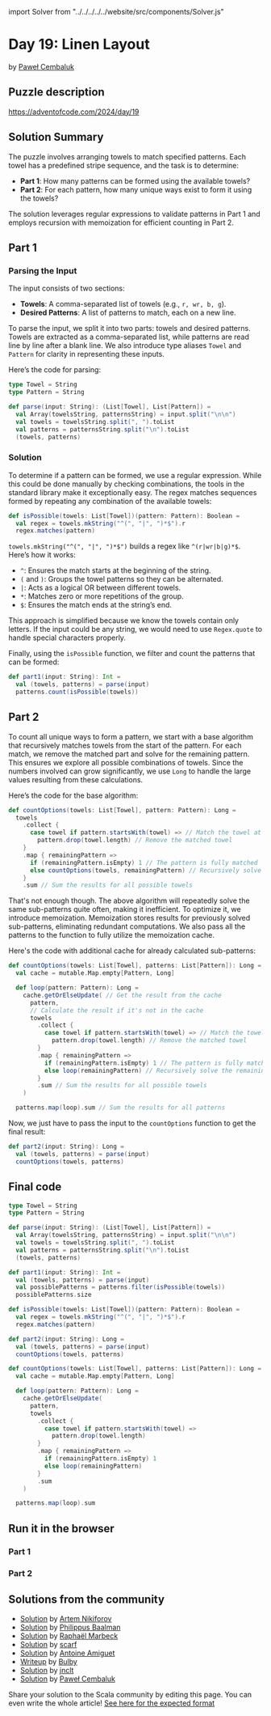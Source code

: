import Solver from "../../../../../website/src/components/Solver.js"

# Day 19: Linen Layout

by [Paweł Cembaluk](https://github.com/AvaPL)

## Puzzle description

https://adventofcode.com/2024/day/19

## Solution Summary

The puzzle involves arranging towels to match specified patterns. Each towel has a predefined stripe sequence, and the
task is to determine:

- **Part 1**: How many patterns can be formed using the available towels?
- **Part 2**: For each pattern, how many unique ways exist to form it using the towels?

The solution leverages regular expressions to validate patterns in Part 1 and employs recursion with memoization for
efficient counting in Part 2.

## Part 1

### Parsing the Input

The input consists of two sections:

- **Towels**: A comma-separated list of towels (e.g., `r, wr, b, g`).
- **Desired Patterns**: A list of patterns to match, each on a new line.

To parse the input, we split it into two parts: towels and desired patterns. Towels are extracted as a comma-separated
list, while patterns are read line by line after a blank line. We also introduce type aliases `Towel` and `Pattern` for
clarity in representing these inputs.

Here’s the code for parsing:

```scala 3
type Towel = String
type Pattern = String

def parse(input: String): (List[Towel], List[Pattern]) =
  val Array(towelsString, patternsString) = input.split("\n\n")
  val towels = towelsString.split(", ").toList
  val patterns = patternsString.split("\n").toList
  (towels, patterns)
```

### Solution

To determine if a pattern can be formed, we use a regular expression. While this could be done manually by checking
combinations, the tools in the standard library make it exceptionally easy. The regex matches sequences formed by
repeating any combination of the available towels:

```scala 3
def isPossible(towels: List[Towel])(pattern: Pattern): Boolean =
  val regex = towels.mkString("^(", "|", ")*$").r
  regex.matches(pattern)
```

`towels.mkString("^(", "|", ")*$")` builds a regex like `^(r|wr|b|g)*$`. Here’s how it works:

- `^`: Ensures the match starts at the beginning of the string.
- `(` and `)`: Groups the towel patterns so they can be alternated.
- `|`: Acts as a logical OR between different towels.
- `*`: Matches zero or more repetitions of the group.
- `$`: Ensures the match ends at the string’s end.

This approach is simplified because we know the towels contain only letters. If the input could be any string, we would
need to use `Regex.quote` to handle special characters properly.

Finally, using the `isPossible` function, we filter and count the patterns that can be formed:

```scala 3
def part1(input: String): Int =
  val (towels, patterns) = parse(input)
  patterns.count(isPossible(towels))
```

## Part 2

To count all unique ways to form a pattern, we start with a base algorithm that recursively matches towels from the
start of the pattern. For each match, we remove the matched part and solve for the remaining pattern. This ensures we
explore all possible combinations of towels. Since the numbers involved can grow significantly, we use `Long` to handle
the large values resulting from these calculations.

Here’s the code for the base algorithm:

```scala 3
def countOptions(towels: List[Towel], pattern: Pattern): Long =
  towels
    .collect {
      case towel if pattern.startsWith(towel) => // Match the towel at the beginning of the pattern
        pattern.drop(towel.length) // Remove the matched towel
    }
    .map { remainingPattern =>
      if (remainingPattern.isEmpty) 1 // The pattern is fully matched
      else countOptions(towels, remainingPattern) // Recursively solve the remaining pattern
    }
    .sum // Sum the results for all possible towels
```

That's not enough though. The above algorithm will repeatedly solve the same sub-patterns quite often, making it
inefficient. To optimize it, we introduce memoization. Memoization stores results for previously solved sub-patterns,
eliminating redundant computations. We also pass all the patterns to the function to fully utilize the memoization
cache.

Here's the code with additional cache for already calculated sub-patterns:

```scala 3
def countOptions(towels: List[Towel], patterns: List[Pattern]): Long =
  val cache = mutable.Map.empty[Pattern, Long]

  def loop(pattern: Pattern): Long =
    cache.getOrElseUpdate( // Get the result from the cache
      pattern,
      // Calculate the result if it's not in the cache
      towels
        .collect {
          case towel if pattern.startsWith(towel) => // Match the towel at the beginning of the pattern
            pattern.drop(towel.length) // Remove the matched towel
        }
        .map { remainingPattern =>
          if (remainingPattern.isEmpty) 1 // The pattern is fully matched
          else loop(remainingPattern) // Recursively solve the remaining pattern
        }
        .sum // Sum the results for all possible towels
    )

  patterns.map(loop).sum // Sum the results for all patterns
```

Now, we just have to pass the input to the `countOptions` function to get the final result:

```scala 3
def part2(input: String): Long =
  val (towels, patterns) = parse(input)
  countOptions(towels, patterns)
```

## Final code

```scala 3
type Towel = String
type Pattern = String

def parse(input: String): (List[Towel], List[Pattern]) =
  val Array(towelsString, patternsString) = input.split("\n\n")
  val towels = towelsString.split(", ").toList
  val patterns = patternsString.split("\n").toList
  (towels, patterns)

def part1(input: String): Int =
  val (towels, patterns) = parse(input)
  val possiblePatterns = patterns.filter(isPossible(towels))
  possiblePatterns.size

def isPossible(towels: List[Towel])(pattern: Pattern): Boolean =
  val regex = towels.mkString("^(", "|", ")*$").r
  regex.matches(pattern)

def part2(input: String): Long =
  val (towels, patterns) = parse(input)
  countOptions(towels, patterns)

def countOptions(towels: List[Towel], patterns: List[Pattern]): Long =
  val cache = mutable.Map.empty[Pattern, Long]

  def loop(pattern: Pattern): Long =
    cache.getOrElseUpdate(
      pattern,
      towels
        .collect {
          case towel if pattern.startsWith(towel) =>
            pattern.drop(towel.length)
        }
        .map { remainingPattern =>
          if (remainingPattern.isEmpty) 1
          else loop(remainingPattern)
        }
        .sum
    )

  patterns.map(loop).sum
```

## Run it in the browser

### Part 1

<Solver puzzle="day19-part1" year="2024"/>

### Part 2

<Solver puzzle="day19-part2" year="2024"/>

## Solutions from the community

- [Solution](https://github.com/nikiforo/aoc24/blob/main/src/main/scala/io/github/nikiforo/aoc24/D19T2.scala) by [Artem Nikiforov](https://github.com/nikiforo)
- [Solution](https://github.com/Philippus/adventofcode/blob/main/src/main/scala/adventofcode2024/Day19.scala) by [Philippus Baalman](https://github.com/philippus)
- [Solution](https://github.com/rmarbeck/advent2024/blob/main/day19/src/main/scala/Solution.scala) by [Raphaël Marbeck](https://github.com/rmarbeck) 
- [Solution](https://github.com/scarf005/aoc-scala/blob/main/2024/day19.scala) by [scarf](https://github.com/scarf005)
- [Solution](https://github.com/aamiguet/advent-2024/blob/main/src/main/scala/ch/aamiguet/advent2024/Day19.scala) by [Antoine Amiguet](https://github.com/aamiguet)
- [Writeup](https://thedrawingcoder-gamer.github.io/aoc-writeups/2024/day19.html) by [Bulby](https://github.com/TheDrawingCoder-Gamer)
- [Solution](https://github.com/jnclt/adventofcode2024/blob/main/day19/linen-layout.sc) by [jnclt](https://github.com/jnclt)
- [Solution](https://github.com/AvaPL/Advent-of-Code-2024/tree/main/src/main/scala/day19) by [Paweł Cembaluk](https://github.com/AvaPL)

Share your solution to the Scala community by editing this page.
You can even write the whole article! [See here for the expected format](https://github.com/scalacenter/scala-advent-of-code/discussions/424)
